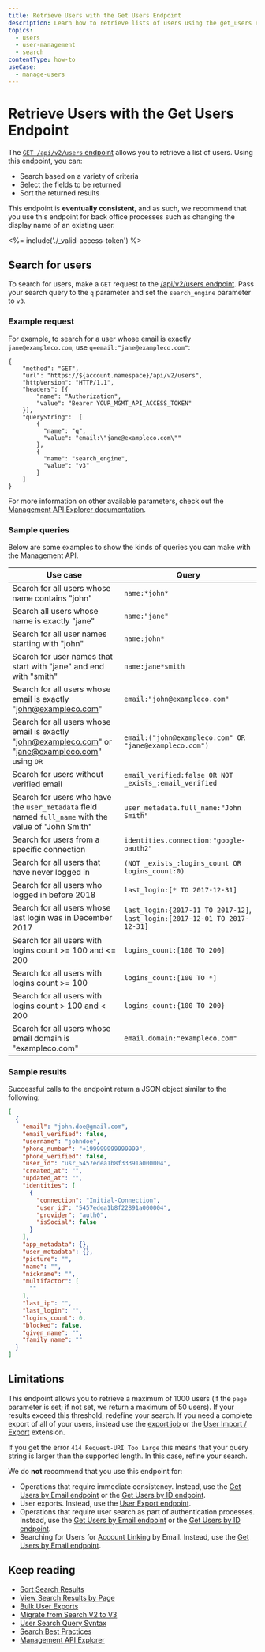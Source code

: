 ```yaml
---
title: Retrieve Users with the Get Users Endpoint
description: Learn how to retrieve lists of users using the get_users endpoint.
topics:
  - users
  - user-management
  - search
contentType: how-to 
useCase:
  - manage-users
---
```

# Retrieve Users with the Get Users Endpoint 

The [`GET /api/v2/users` endpoint](/api/management/v2#!/Users/get_users) allows you to retrieve a list of users. Using this endpoint, you can:

* Search based on a variety of criteria
* Select the fields to be returned
* Sort the returned results

This endpoint is **eventually consistent**, and as such, we recommend that you use this endpoint for back office processes such as changing the display name of an existing user.

<%= include('./_valid-access-token') %>

## Search for users

To search for users, make a `GET` request to the [/api/v2/users endpoint](/api/management/v2#!/Users/get_users). Pass your search query to the `q` parameter and set the `search_engine` parameter to `v3`.

### Example request

For example, to search for a user whose email is exactly `jane@exampleco.com`, use `q=email:"jane@exampleco.com"`:

```har
{
    "method": "GET",
    "url": "https://${account.namespace}/api/v2/users",
    "httpVersion": "HTTP/1.1",
    "headers": [{
        "name": "Authorization",
        "value": "Bearer YOUR_MGMT_API_ACCESS_TOKEN"
    }],
    "queryString":  [
        {
          "name": "q",
          "value": "email:\"jane@exampleco.com\""
        },
        {
          "name": "search_engine",
          "value": "v3"
        }
    ]
}
```

For more information on other available parameters, check out the [Management API Explorer documentation](/api/management/v2#!/Users/get_users).

### Sample queries

Below are some examples to show the kinds of queries you can make with the Management API.

Use case | Query
---------|------
Search for all users whose name contains "john" | `name:*john*`
Search all users whose name is exactly "jane" | `name:"jane"`
Search for all user names starting with "john" | `name:john*`
Search for user names that start with "jane" and end with "smith" | `name:jane*smith`
Search for all users whose email is exactly "john@exampleco.com" | `email:"john@exampleco.com"`
Search for all users whose email is exactly "john@exampleco.com" or "jane@exampleco.com" using `OR` | `email:("john@exampleco.com" OR "jane@exampleco.com")`
Search for users without verified email | `email_verified:false OR NOT _exists_:email_verified`
Search for users who have the `user_metadata` field named `full_name` with the value of "John Smith" | `user_metadata.full_name:"John Smith"`
Search for users from a specific connection | `identities.connection:"google-oauth2"`
Search for all users that have never logged in | `(NOT _exists_:logins_count OR logins_count:0)`
Search for all users who logged in before 2018 | `last_login:[* TO 2017-12-31]`
Search for all users whose last login was in December 2017 | `last_login:{2017-11 TO 2017-12]`, `last_login:[2017-12-01 TO 2017-12-31]`
Search for all users with logins count >= 100 and <= 200 | `logins_count:[100 TO 200]`
Search for all users with logins count >= 100 | `logins_count:[100 TO *]`
Search for all users with logins count > 100 and < 200 | `logins_count:{100 TO 200}`
Search for all users whose email domain is "exampleco.com" | `email.domain:"exampleco.com"`

### Sample results

Successful calls to the endpoint return a JSON object similar to the following:

```json
[
  {
    "email": "john.doe@gmail.com",
    "email_verified": false,
    "username": "johndoe",
    "phone_number": "+199999999999999",
    "phone_verified": false,
    "user_id": "usr_5457edea1b8f33391a000004",
    "created_at": "",
    "updated_at": "",
    "identities": [
      {
        "connection": "Initial-Connection",
        "user_id": "5457edea1b8f22891a000004",
        "provider": "auth0",
        "isSocial": false
      }
    ],
    "app_metadata": {},
    "user_metadata": {},
    "picture": "",
    "name": "",
    "nickname": "",
    "multifactor": [
      ""
    ],
    "last_ip": "",
    "last_login": "",
    "logins_count": 0,
    "blocked": false,
    "given_name": "",
    "family_name": ""
  }
]
```

## Limitations

This endpoint allows you to retrieve a maximum of 1000 users (if the `page` parameter is set; if not set, we return a maximum of 50 users). If your results exceed this threshold, redefine your search. If you need a complete export of all of your users, instead use the [export job](/api/management/v2#!/Jobs/post_users_exports) or the [User Import / Export](/extensions/user-import-export) extension.

If you get the error `414 Request-URI Too Large` this means that your query string is larger than the supported length. In this case, refine your search.

We do **not** recommend that you use this endpoint for:

* Operations that require immediate consistency. Instead, use the [Get Users by Email endpoint](/users/search/v3/get-users-by-email-endpoint) or the [Get Users by ID endpoint](/users/search/v3/get-users-by-id-endpoint).
* User exports. Instead, use the [User Export endpoint](/users/guides/bulk-user-exports).
* Operations that require user search as part of authentication processes. Instead, use the [Get Users by Email endpoint](/users/search/v3/get-users-by-email-endpoint) or the [Get Users by ID endpoint](/users/search/v3/get-users-by-id-endpoint).
* Searching for Users for [Account Linking](/users/concepts/overview-user-account-linking) by Email. Instead, use the [Get Users by Email endpoint](/users/search/v3/get-users-by-email-endpoint).

## Keep reading

* [Sort Search Results](/users/search/v3/sort-search-results)
* [View Search Results by Page](/users/search/v3/view-search-results-by-page)
* [Bulk User Exports](/users/guides/bulk-user-exports)
* [Migrate from Search V2 to V3](/users/search/v3/migrate-search-v2-v3)
* [User Search Query Syntax](/users/search/v3/query-syntax)
* [Search Best Practices](/best-practices/search-best-practices)
* [Management API Explorer](/api/management/v2#!/Users/get_users)
